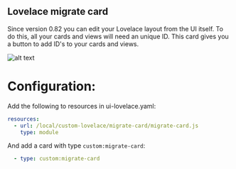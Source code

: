 ## Lovelace migrate card

Since version 0.82 you can edit your Lovelace layout from the UI itself. To do this, all your cards and views will need an unique ID. This card gives you a button to add ID's to your cards and views.

![alt text](https://github.com/bramkragten/custom-ui/blob/master/migrate-card/example.png)

# Configuration:
Add the following to resources in ui-lovelace.yaml:
```yaml
resources:
  - url: /local/custom-lovelace/migrate-card/migrate-card.js
    type: module
```

And add a card with type `custom:migrate-card`:
```yaml
  - type: custom:migrate-card
```
